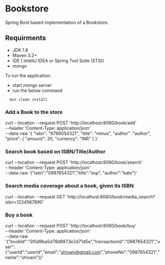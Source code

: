 # Bookstore #

Spring Boot based implementation of a Bookstore.

## Requirments

* JDK 1.8
* Maven 3.2+
* IDE ( IntelliJ IDEA or Spring Tool Suite (STS))
* mongo

To run the application:

* start mongo server
* run the below command

```
  mvn clean install
```

### Add a Book to the store
curl --location --request POST 'http://localhost:8080/book/add' \
--header 'Content-Type: application/json' \
--data-raw '{
    "isbn": "6789054321",
    "title": "minus",
    "author" :"author",
    "price": {
        "amount": 20,
        "currency": "INR"
    }
}'

### Search book based on ISBN/Title/Author
curl --location --request POST 'http://localhost:8080/book/search' \
--header 'Content-Type: application/json' \
--data-raw '{"isbn":"0987654321","title":"exp", "author":"kate"}'

### Search media coverage about a book, given its ISBN
curl --location --request GET 'http://localhost:8080/book/media_search?isbn=1234567890'

### Buy a book
curl --location --request POST 'http://localhost:8080/book/buy' \
--header 'Content-Type: application/json' \
--data-raw '{"bookId":"5f0d9ba5d78d8873e2d71d5a","transactionId":"0987654321","user":{"userId":"userId","email":"shivani@gmail.com","phoneNo":"0987654321","name":"shivani"}}'